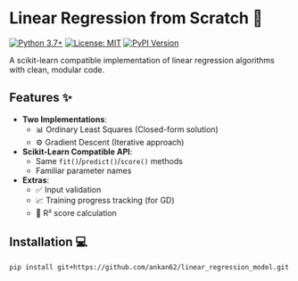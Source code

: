 # Linear Regression from Scratch 🚀

[![Python 3.7+](https://img.shields.io/badge/python-3.7+-blue.svg)](https://www.python.org/downloads/)
[![License: MIT](https://img.shields.io/badge/License-MIT-yellow.svg)](https://opensource.org/licenses/MIT)
[![PyPI Version](https://img.shields.io/pypi/v/linear-regression-model.svg)](https://pypi.org/project/linear-regression-model/)

A scikit-learn compatible implementation of linear regression algorithms with clean, modular code.

## Features ✨

- **Two Implementations**:
  - 📊 Ordinary Least Squares (Closed-form solution)
  - ⚙️ Gradient Descent (Iterative approach)
- **Scikit-Learn Compatible API**:
  - Same `fit()`/`predict()`/`score()` methods
  - Familiar parameter names
- **Extras**:
  - ✅ Input validation
  - 📈 Training progress tracking (for GD)
  - 🧪 R² score calculation

## Installation 💻

```bash
pip install git+https://github.com/ankan62/linear_regression_model.git
